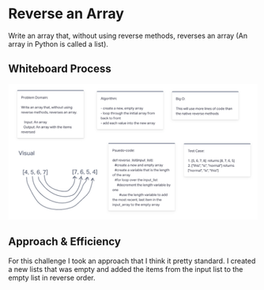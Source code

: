 # Reverse an Array

Write an array that, without using reverse methods, reverses an array (An array in Python is called a list).

## Whiteboard Process

![Whiteboard Image](./reverse-array.png)

## Approach & Efficiency

For this challenge I took an approach that I think it pretty standard. I created a new lists that was empty and added the items from the input list to the empty list in reverse order.
